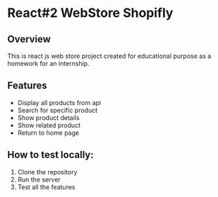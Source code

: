 # React#2 WebStore Shopifly

## Overview 

This is react js web store project created for educational purpose as a homework for an internship.

## Features

- Display all products from api
- Search for specific product
- Show product details
- Show related product
- Return to home page


## How to test locally:
1. Clone the repository
2. Run the server
3. Test all the features
